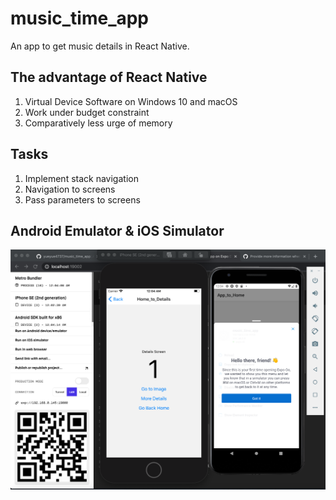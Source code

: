 # music_time_app

An app to get music details in React Native.

## The advantage of React Native

1. Virtual Device Software on Windows 10 and macOS
2. Work under budget constraint
3. Comparatively less urge of memory

## Tasks
1. Implement stack navigation
2. Navigation to screens
3. Pass parameters to screens

## Android Emulator & iOS Simulator
![Output](https://github.com/yueyue4737/music_time_app/blob/main/images/ios-android-1.png)
